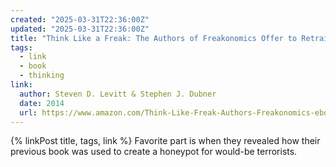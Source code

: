 ```yaml
---
created: "2025-03-31T22:36:00Z"
updated: "2025-03-31T22:36:00Z"
title: "Think Like a Freak: The Authors of Freakonomics Offer to Retrain Your Brain"
tags:
  - link
  - book
  - thinking
link:
  author: Steven D. Levitt & Stephen J. Dubner
  date: 2014
  url: https://www.amazon.com/Think-Like-Freak-Authors-Freakonomics-ebook/dp/B00BATINVS
---
```


{% linkPost title, tags, link %} Favorite part is when they revealed how their previous book was used to create a honeypot for would-be terrorists.
